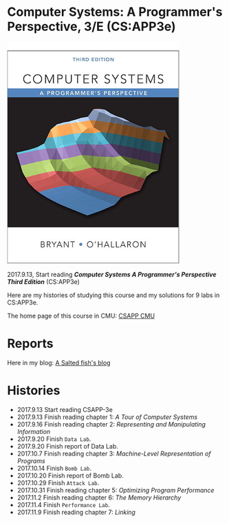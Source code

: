 # Computer Systems: A Programmer's Perspective, 3/E (CS:APP3e)

![](csapp3e-cover.jpg)

2017.9.13, Start reading ***Computer Systems A Programmer's Perspective Third Edition*** (CS:APP3e)

Here are my histories of studying this course and my solutions for 9 labs in CS:APP3e.

The home page of this course in CMU: [CSAPP CMU](http://csapp.cs.cmu.edu/3e/labs.html)

# Reports

Here in my blog: [A Salted fish's blog](https://zxc479773533.github.io)

# Histories

* 2017.9.13 Start reading CSAPP-3e
* 2017.9.13 Finish reading chapter 1: *A Tour of Computer Systems*
* 2017.9.16 Finish reading chapter 2: *Representing and Manipulating Information*
* 2017.9.20 Finish `Data Lab`.
* 2017.9.20 Finish report of Data Lab.
* 2017.10.7 Finish reading chapter 3: *Machine-Level Representation of Programs*
* 2017.10.14 Finish `Bomb Lab`.
* 2017.10.20 Finish report of Bomb Lab.
* 2017.10.29 Finish `Attack Lab`.
* 2017.10.31 Finish reading chapter 5: *Optimizing Program Performance*
* 2017.11.2 Finish reading chapter 6: *The Memory Hierarchy*
* 2017.11.4 Finish `Performance Lab`.
* 2017.11.9 Finish reading chapter 7: *Linking*